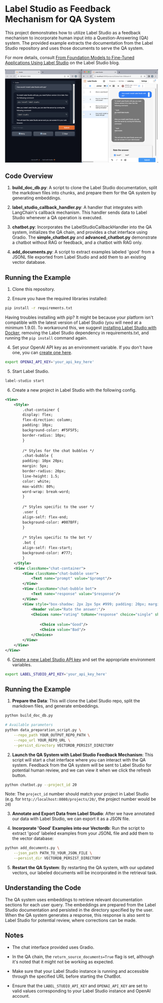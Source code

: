 # Label Studio as Feedback Mechanism for QA System

This project demonstrates how to utilize Label Studio as a feedback mechanism
to incorporate human input into a Question-Answering (QA) system. The provided
example extracts the documentation from the Label Studio repository and uses
those documents to serve the QA system. 

For more details, consult [From Foundation Models to Fine-Tuned Applications
Using Label Studio](https://labelstud.io/blog/from-foundation-models-to-fine-tuned-applications-using-label-studio)
on the Label Studio blog.

<p align="center">
	<img src='images/chat_ls_image.png' width='800' title='Pachyderm'>
</p>

## Code Overview

1. **build_doc_db.py**: A script to clone the Label Studio documentation, split
the markdown files into chunks, and prepare them for the QA system by
generating embeddings.

2. **label_studio_callback_handler.py**: A handler that integrates with
LangChain's callback mechanism. This handler sends data to Label Studio
whenever a QA operation is executed.

3. **chatbot.py**: Incorporates the LabelStudioCallbackHandler into the QA
system, initializes the QA chain, and provides a chat interface using Gradio.
The **simple_chatbot.py** and **advanced_chatbot.py** demonstrate a chatbot
without RAG or feedback, and a chatbot with RAG only.

4. **add_documents.py**: A script to extract examples labeled 'good'
from a JSONL file exported from Label Studio and add them to an existing vector
database.

## Running the Example

1. Clone this repository. 

2. Ensure you have the required libraries installed:
```bash
pip install -r requirements.txt
```

Having troubles installing with pip? It might be because your platform
isn't compatible with the latest version of Label Studio (you will need
at a minimum 1.9.0). To workaround this, we suggest
[installing Label Studio with Docker](https://labelstud.io/guide/install.html#Install-with-Docker),
removing the Label Studio dependency in requirements.txt, and running the
`pip install` command again.

4. Set your OpenAI API key as an environment variable. If you don't have one,
you can [create one here](https://platform.openai.com/account/api-keys). 

```bash
export OPENAI_API_KEY='your_api_key_here'
```

5. Start Label Studio. 

```bash
label-studio start
```

6. Create a new project in Label Studio with the following config. 

```xml
<View>
    <Style>
        .chat-container {
        display: flex;
        flex-direction: column;
        padding: 10px;
        background-color: #F5F5F5;
        border-radius: 10px;
        }

        /* Styles for the chat bubbles */
        .chat-bubble {
        padding: 10px 20px;
        margin: 5px;
        border-radius: 20px;
        line-height: 1.5;
        color: white;
        max-width: 80%;
        word-wrap: break-word;
        }

        /* Styles specific to the user */
        .user {
        align-self: flex-end;
        background-color: #007BFF;
        }

        /* Styles specific to the bot */
        .bot {
        align-self: flex-start;
        background-color: #777;
        }
    </Style>
    <View className="chat-container">
        <View className="chat-bubble user">
            <Text name="prompt" value="$prompt"/>
        </View>
        <View className="chat-bubble bot">
            <Text name="response" value="$response"/>
        </View>
        <View style="box-shadow: 2px 2px 5px #999; padding: 20px; margin-top: 2em; border-radius: 5px;">
            <Header value="Rate the answer:"/>
            <Choices name="rating" toName="response" choice="single" showInLine="true">

                <Choice value="Good"/>
                <Choice value="Bad"/>
            </Choices>
        </View>
    </View>
</View>
```

6. [Create a new Label Studio API key](https://labelstud.io/guide/api.html) and
set the appropriate environment variables.

```bash
export LABEL_STUDIO_API_KEY='your_api_key_here'
```

## Running the Example

1. **Prepare the Data**: This will clone the Label Studio repo, split the
markdown files, and generate embeddings.

```bash
python build_doc_db.py 
```

```bash
# Available parameters
python data_preparation_script.py \
    --repo_path YOUR_OUTPUT_REPO_PATH \
    --repo_url YOUR_REPO_URL \
    --persist_directory VECTORDB_PERSIST_DIRECTORY
```

2. **Launch the QA System with Label Studio Feedback Mechanism**: This script
will start a chat interface where you can interact with the QA system. Feedback
from the QA system will be sent to Label Studio for potential human review, and
we can view it when we click the refresh button. 

```bash
python chatbot.py --project_id 20
```
Note: The `project_id` number should match your project in Label Studio (e.g.
for `http://localhost:8080/projects/20/`, the project number would be `20`)

3. **Annotate and Export Data from Label Studio**: After we have annotated our
data with Label Studio, we can export it as a JSON file. 

4. **Incorporate 'Good' Examples into our Vectordb**: Run the script to extract
'good' labeled examples from your JSONL file and add them to the vector
database:

```bash
python add_documents.py \
    --json_path PATH_TO_YOUR_JSON_FILE \
    --persist_dir VECTORDB_PERSIST_DIRECTORY
```

5. **Restart the QA System**: By restarting the QA system, with our updated
vectors, our labeled documents will be incorporated in the retrieval task. 

## Understanding the Code

The QA system uses embeddings to retrieve relevant documentation sections for
each user query. The embeddings are prepared from the Label Studio
documentation and persisted in the directory specified by the user. When the QA
system generates a response, this response is also sent to Label Studio for
potential review, where corrections can be made.

## Notes

- The chat interface provided uses Gradio.
  
- In the QA chain, the `return_source_documents=True` flag is set, although
  it's noted that it might not be working as expected.

- Make sure that your Label Studio instance is running and accessible through
  the specified URL before starting the ChatBot. 

- Ensure that the `LABEL_STUDIO_API_KEY` and `OPENAI_API_KEY` are set to valid
  values corresponding to your Label Studio instance and OpenAI account.
